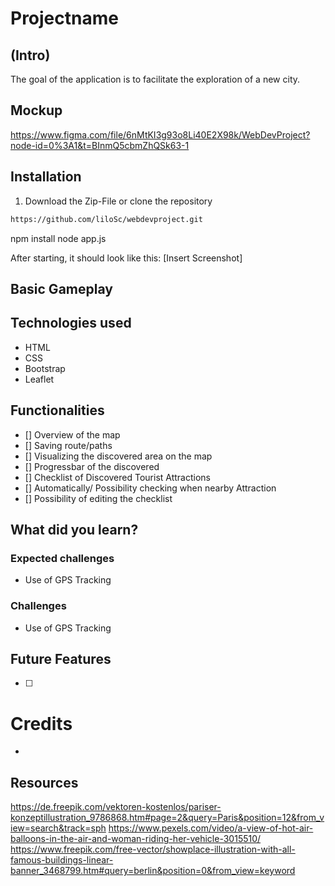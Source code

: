 # Projectname
## (Intro)
The goal of the application is to facilitate the exploration of a new city. 

## Mockup
https://www.figma.com/file/6nMtKI3g93o8Li40E2X98k/WebDevProject?node-id=0%3A1&t=BInmQ5cbmZhQSk63-1


## Installation
1. Download the Zip-File or clone the repository
```bash
https://github.com/liloSc/webdevproject.git
```
npm install
node app.js 



After starting, it should look like this: 
[Insert Screenshot]

## Basic Gameplay


## Technologies used
- HTML
- CSS
- Bootstrap
- Leaflet


##  Functionalities
- [] Overview of the map
- [] Saving route/paths
- [] Visualizing the discovered area on the map
- [] Progressbar of the discovered 
- [] Checklist of Discovered Tourist Attractions
- [] Automatically/ Possibility checking when nearby Attraction 
- [] Possibility of editing the checklist


## What did you learn?

### Expected challenges
- Use of GPS Tracking

### Challenges
- Use of GPS Tracking

## Future Features
- [ ] 

# Credits
-

## Resources
https://de.freepik.com/vektoren-kostenlos/pariser-konzeptillustration_9786868.htm#page=2&query=Paris&position=12&from_view=search&track=sph
https://www.pexels.com/video/a-view-of-hot-air-balloons-in-the-air-and-woman-riding-her-vehicle-3015510/
https://www.freepik.com/free-vector/showplace-illustration-with-all-famous-buildings-linear-banner_3468799.htm#query=berlin&position=0&from_view=keyword
